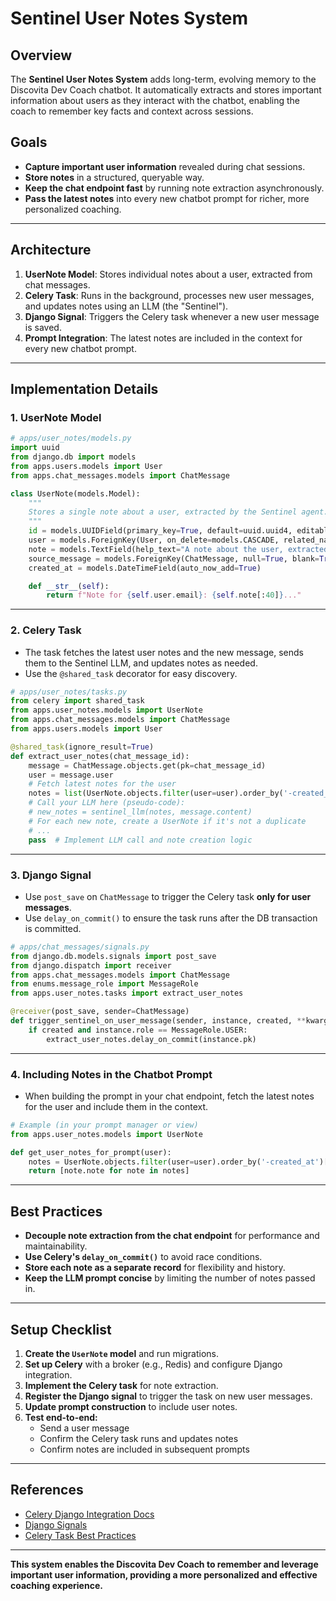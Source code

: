 # Sentinel User Notes System

## Overview

The **Sentinel User Notes System** adds long-term, evolving memory to the Discovita Dev Coach chatbot. It automatically extracts and stores important information about users as they interact with the chatbot, enabling the coach to remember key facts and context across sessions.

## Goals
- **Capture important user information** revealed during chat sessions.
- **Store notes** in a structured, queryable way.
- **Keep the chat endpoint fast** by running note extraction asynchronously.
- **Pass the latest notes** into every new chatbot prompt for richer, more personalized coaching.

---

## Architecture

1. **UserNote Model**: Stores individual notes about a user, extracted from chat messages.
2. **Celery Task**: Runs in the background, processes new user messages, and updates notes using an LLM (the "Sentinel").
3. **Django Signal**: Triggers the Celery task whenever a new user message is saved.
4. **Prompt Integration**: The latest notes are included in the context for every new chatbot prompt.

---

## Implementation Details

### 1. UserNote Model

```python
# apps/user_notes/models.py
import uuid
from django.db import models
from apps.users.models import User
from apps.chat_messages.models import ChatMessage

class UserNote(models.Model):
    """
    Stores a single note about a user, extracted by the Sentinel agent.
    """
    id = models.UUIDField(primary_key=True, default=uuid.uuid4, editable=False, unique=True)
    user = models.ForeignKey(User, on_delete=models.CASCADE, related_name="user_notes")
    note = models.TextField(help_text="A note about the user, extracted from chat.")
    source_message = models.ForeignKey(ChatMessage, null=True, blank=True, on_delete=models.SET_NULL)
    created_at = models.DateTimeField(auto_now_add=True)

    def __str__(self):
        return f"Note for {self.user.email}: {self.note[:40]}..."
```

---

### 2. Celery Task

- The task fetches the latest user notes and the new message, sends them to the Sentinel LLM, and updates notes as needed.
- Use the `@shared_task` decorator for easy discovery.

```python
# apps/user_notes/tasks.py
from celery import shared_task
from apps.user_notes.models import UserNote
from apps.chat_messages.models import ChatMessage
from apps.users.models import User

@shared_task(ignore_result=True)
def extract_user_notes(chat_message_id):
    message = ChatMessage.objects.get(pk=chat_message_id)
    user = message.user
    # Fetch latest notes for the user
    notes = list(UserNote.objects.filter(user=user).order_by('-created_at'))
    # Call your LLM here (pseudo-code):
    # new_notes = sentinel_llm(notes, message.content)
    # For each new note, create a UserNote if it's not a duplicate
    # ...
    pass  # Implement LLM call and note creation logic
```

---

### 3. Django Signal

- Use `post_save` on `ChatMessage` to trigger the Celery task **only for user messages**.
- Use `delay_on_commit()` to ensure the task runs after the DB transaction is committed.

```python
# apps/chat_messages/signals.py
from django.db.models.signals import post_save
from django.dispatch import receiver
from apps.chat_messages.models import ChatMessage
from enums.message_role import MessageRole
from apps.user_notes.tasks import extract_user_notes

@receiver(post_save, sender=ChatMessage)
def trigger_sentinel_on_user_message(sender, instance, created, **kwargs):
    if created and instance.role == MessageRole.USER:
        extract_user_notes.delay_on_commit(instance.pk)
```

---

### 4. Including Notes in the Chatbot Prompt

- When building the prompt in your chat endpoint, fetch the latest notes for the user and include them in the context.

```python
# Example (in your prompt manager or view)
from apps.user_notes.models import UserNote

def get_user_notes_for_prompt(user):
    notes = UserNote.objects.filter(user=user).order_by('-created_at')[:10]
    return [note.note for note in notes]
```

---

## Best Practices
- **Decouple note extraction from the chat endpoint** for performance and maintainability.
- **Use Celery's `delay_on_commit()`** to avoid race conditions.
- **Store each note as a separate record** for flexibility and history.
- **Keep the LLM prompt concise** by limiting the number of notes passed in.

---

## Setup Checklist
1. **Create the `UserNote` model** and run migrations.
2. **Set up Celery** with a broker (e.g., Redis) and configure Django integration.
3. **Implement the Celery task** for note extraction.
4. **Register the Django signal** to trigger the task on new user messages.
5. **Update prompt construction** to include user notes.
6. **Test end-to-end:**
    - Send a user message
    - Confirm the Celery task runs and updates notes
    - Confirm notes are included in subsequent prompts

---

## References
- [Celery Django Integration Docs](https://docs.celeryq.dev/en/stable/django/first-steps-with-django.html)
- [Django Signals](https://docs.djangoproject.com/en/stable/topics/signals/)
- [Celery Task Best Practices](https://docs.celeryq.dev/en/stable/userguide/tasks.html)

---

**This system enables the Discovita Dev Coach to remember and leverage important user information, providing a more personalized and effective coaching experience.** 
